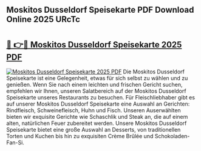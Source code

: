 ## Moskitos Dusseldorf Speisekarte PDF Download Online 2025 URcTc

# <h2><a href="http://gcbctqc.nevu.top/?p=Moskitos+Dusseldorf+Speisekarte">🔗 👉🔴 Moskitos Dusseldorf Speisekarte 2025 PDF</a></h2>

[![Moskitos Dusseldorf Speisekarte 2025 PDF](https://i.imgur.com/dBaPXMq.png)](http://gcbctqc.nevu.top/?p=Moskitos+Dusseldorf+Speisekarte)
Die Moskitos Dusseldorf Speisekarte ist eine Gelegenheit, etwas für sich selbst zu wählen und zu genießen. Wenn Sie nach einem leichten und frischen Gericht suchen, empfehlen wir Ihnen, unseren Salatbereich auf der Moskitos Dusseldorf Speisekarte unseres Restaurants zu besuchen. Für Fleischliebhaber gibt es auf unserer Moskitos Dusseldorf Speisekarte eine Auswahl an Gerichten: Rindfleisch, Schweinefleisch, Huhn und Fisch. Unseren Auserwählten bieten wir exquisite Gerichte wie Schaschlik und Steak an, die auf einem alten, natürlichen Feuer zubereitet werden. Unsere Moskitos Dusseldorf Speisekarte bietet eine große Auswahl an Desserts, von traditionellen Torten und Kuchen bis hin zu exquisiten Crème Brûlée und Schokoladen-Fan-Si.
